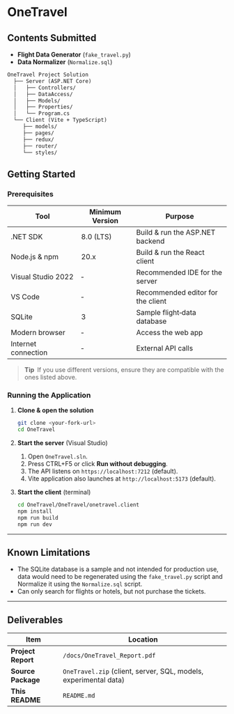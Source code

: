 # OneTravel

## Contents Submitted

* **Flight Data Generator** (`fake_travel.py`)
* **Data Normalizer** (`Normalize.sql`)

```md
OneTravel Project Solution
  ├── Server (ASP.NET Core)
  │   ├── Controllers/
  │   ├── DataAccess/
  │   ├── Models/
  │   ├── Properties/
  │   └── Program.cs
  └── Client (Vite + TypeScript)
     ├── models/
     ├── pages/
     ├── redux/
     ├── router/
     └── styles/
```

## Getting Started

### Prerequisites

| Tool                | Minimum Version | Purpose                           |
| ------------------- | --------------- | --------------------------------- |
| .NET SDK            | 8.0 (LTS)       | Build & run the ASP.NET backend   |
| Node.js & npm       | 20.x            | Build & run the React client      |
| Visual Studio 2022  | ‑               | Recommended IDE for the server    |
| VS Code             | ‑               | Recommended editor for the client |
| SQLite              | 3               | Sample flight‑data database       |
| Modern browser      | ‑               | Access the web app                |
| Internet connection | ‑               | External API calls                |

> **Tip** If you use different versions, ensure they are compatible with the ones listed above.

### Running the Application

1. **Clone & open the solution**

   ```bash
   git clone <your‑fork‑url>
   cd OneTravel
   ```

2. **Start the server** (Visual Studio)

   1. Open `OneTravel.sln`.
   2. Press CTRL+F5 or click **Run without debugging**.
   3. The API listens on `https://localhost:7212` (default).
   4. Vite application also launches at `http://localhost:5173` (default).

3. **Start the client** (terminal)

   ```bash
   cd OneTravel/OneTravel/onetravel.client
   npm install
   npm run build
   npm run dev
   ```

---

## Known Limitations

* The SQLite database is a sample and not intended for production use, data would need to be regenerated using the `fake_travel.py` script and Normalize it using the `Normalize.sql` script.
* Can only search for flights or hotels, but not purchase the tickets.

---

## Deliverables

| Item               | Location                                                         |
| ------------------ | ---------------------------------------------------------------- |
| **Project Report** | `/docs/OneTravel_Report.pdf`                                     |
| **Source Package** | `OneTravel.zip` (client, server, SQL, models, experimental data) |
| **This README**    | `README.md`                                                      |
